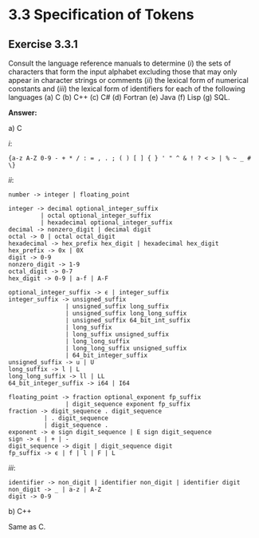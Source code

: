 # 3.3 Specification of Tokens

## Exercise 3.3.1
Consult the language reference manuals to determine (*i*) the sets of characters
that form the input alphabet excluding those that may only appear in character
strings or comments (*ii*) the lexical form of numerical constants and (*iii*)
the lexical form of identifiers for each of the following languages (a) C
(b) C++ (c) C# (d) Fortran (e) Java (f) Lisp (g) SQL.

**Answer:**

a) C

*i*:
```
{a-z A-Z 0-9 - + * / : = , . ; ( ) [ ] { } ' " ^ & ! ? < > | % ~ _ # \}
```
*ii*:
```
number -> integer | floating_point

integer -> decimal optional_integer_suffix
         | octal optional_integer_suffix
         | hexadecimal optional_integer_suffix
decimal -> nonzero_digit | decimal digit
octal -> 0 | octal octal_digit
hexadecimal -> hex_prefix hex_digit | hexadecimal hex_digit
hex_prefix -> 0x | 0X
digit -> 0-9
nonzero_digit -> 1-9
octal_digit -> 0-7
hex_digit -> 0-9 | a-f | A-F

optional_integer_suffix -> ϵ | integer_suffix
integer_suffix -> unsigned_suffix
                | unsigned_suffix long_suffix
                | unsigned_suffix long_long_suffix
                | unsigned_suffix 64_bit_int_suffix
                | long_suffix
                | long_suffix unsigned_suffix
                | long_long_suffix
                | long_long_suffix unsigned_suffix
                | 64_bit_integer_suffix
unsigned_suffix -> u | U
long_suffix -> l | L
long_long_suffix -> ll | LL
64_bit_integer_suffix -> i64 | I64

floating_point -> fraction optional_exponent fp_suffix
                | digit_sequence exponent fp_suffix
fraction -> digit_sequence . digit_sequence
          | . digit_sequence
          | digit_sequence .
exponent -> e sign digit_sequence | E sign digit_sequence
sign -> ϵ | + | -
digit_sequence -> digit | digit_sequence digit
fp_suffix -> ϵ | f | l | F | L
```
*iii*:
```
identifier -> non_digit | identifier non_digit | identifier digit
non_digit -> _ | a-z | A-Z
digit -> 0-9
```

b) C++

Same as C.
